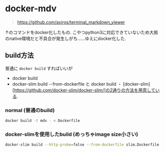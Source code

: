 docker-mdv
==========
>https://github.com/axiros/terminal_markdown_viewer

↑のコマンドをdocker化したもの. こやつpython3に対応できていないため大抵のnative環境だと不具合が発生しがち……ゆえにdocker化した.

build方法
---------
普通に `docker build` すればいいが
- docker build
- docker-slim build --from-dockerfile
と docker build ・ [docker-slim][https://github.com/docker-slim/docker-slim/]の2通りの方法を用意している.

### normal (普通のbuild)
```sh
docker build -t mdv - < Dockerfile
```

### docker-slimを使用したbuild (めっちゃimage size小さい)
```sh
docker-slim build --http-probe=false --from-dockerfile slim.Dockerfile --tag mdv.slim .
```
